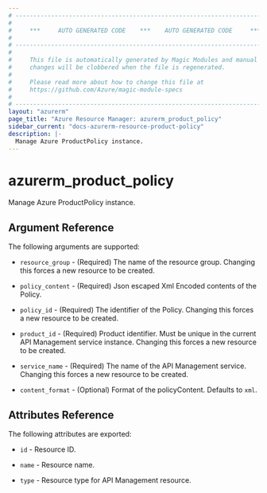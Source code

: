 ```yaml
---
# ----------------------------------------------------------------------------
#
#     ***     AUTO GENERATED CODE    ***    AUTO GENERATED CODE     ***
#
# ----------------------------------------------------------------------------
#
#     This file is automatically generated by Magic Modules and manual
#     changes will be clobbered when the file is regenerated.
#
#     Please read more about how to change this file at
#     https://github.com/Azure/magic-module-specs
#
# ----------------------------------------------------------------------------
layout: "azurerm"
page_title: "Azure Resource Manager: azurerm_product_policy"
sidebar_current: "docs-azurerm-resource-product-policy"
description: |-
  Manage Azure ProductPolicy instance.
---
```


# azurerm_product_policy

Manage Azure ProductPolicy instance.


## Argument Reference

The following arguments are supported:

* `resource_group` - (Required) The name of the resource group. Changing this forces a new resource to be created.

* `policy_content` - (Required) Json escaped Xml Encoded contents of the Policy.

* `policy_id` - (Required) The identifier of the Policy. Changing this forces a new resource to be created.

* `product_id` - (Required) Product identifier. Must be unique in the current API Management service instance. Changing this forces a new resource to be created.

* `service_name` - (Required) The name of the API Management service. Changing this forces a new resource to be created.

* `content_format` - (Optional) Format of the policyContent. Defaults to `xml`.

## Attributes Reference

The following attributes are exported:

* `id` - Resource ID.

* `name` - Resource name.

* `type` - Resource type for API Management resource.
